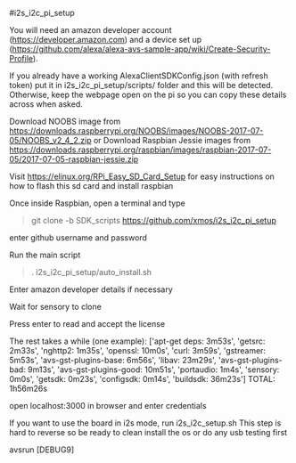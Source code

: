 #i2s_i2c_pi_setup

You will need an amazon developer account (https://developer.amazon.com) and a device set up (https://github.com/alexa/alexa-avs-sample-app/wiki/Create-Security-Profile).

If you already have a working AlexaClientSDKConfig.json (with refresh token)
put it in i2s_i2c_pi_setup/scripts/ folder and this will be detected.
Otherwise, keep the webpage open on the pi so you can copy these details across when asked.

Download NOOBS image from https://downloads.raspberrypi.org/NOOBS/images/NOOBS-2017-07-05/NOOBS_v2_4_2.zip
or
Download Raspbian Jessie images from https://downloads.raspberrypi.org/raspbian/images/raspbian-2017-07-05/2017-07-05-raspbian-jessie.zip

Visit https://elinux.org/RPi_Easy_SD_Card_Setup for easy instructions on how to flash this sd card and install raspbian

Once inside Raspbian, open a terminal and type
> git clone -b SDK_scripts https://github.com/xmos/i2s_i2c_pi_setup

enter github username and password

Run the main script
> . i2s_i2c_pi_setup/auto_install.sh

Enter amazon developer details if necessary

Wait for sensory to clone

Press enter to read and accept the license

The rest takes a while (one example):
['apt-get deps: 3m53s',
 'getsrc: 2m33s',
 'nghttp2: 1m35s',
 'openssl: 10m0s',
 'curl: 3m59s',
 'gstreamer: 5m53s',
 'avs-gst-plugins-base: 6m56s',
 'libav: 23m29s',
 'avs-gst-plugins-bad: 9m13s',
 'avs-gst-plugins-good: 10m51s',
 'portaudio: 1m4s',
 'sensory: 0m0s',
 'getsdk: 0m23s',
 'configsdk: 0m14s',
 'buildsdk: 36m23s']
TOTAL: 1h56m26s

open localhost:3000 in browser and enter credentials

If you want to use the board in i2s mode, run i2s_i2c_setup.sh
This step is hard to reverse so be ready to clean install the os or do any usb testing first

avsrun [DEBUG9]